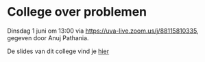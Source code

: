 # College over problemen

Dinsdag 1 juni om 13:00 via <https://uva-live.zoom.us/j/88115810335>, gegeven door Anuj Pathania.

De slides van dit college vind je [hier](/course/lectures/20%20problemen/problems_slides.pptx)